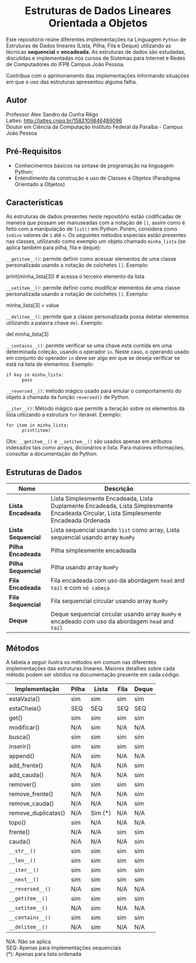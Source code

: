 <h1 align="center">Estruturas de Dados Lineares Orientada a Objetos</h1>

Este repositório reúne diferentes implementações na Linguagem `Python` de Estruturas de Dados lineares (Lista, Pilha, Fila e Deque) utilizando as técnicas <b>sequencial</b> e <b>encadeada</b>. As estruturas de dados são estudadas, discutidas e implementadas nos cursos de Sistemas para Internet e Redes de Computadores do IFPB Campus João Pessoa.

Contribua com o aprimoramento das implementações informando situações em que o uso das estruturas apresentou alguma falha.

## Autor
Professor Alex Sandro da Cunha Rêgo<br>
Lattes: http://lattes.cnpq.br/1582109846489096<br>
Doutor em Ciência da Computação
Instituto Federal da Paraíba - Campus João Pessoa

## Pré-Requisitos
+  Conhecimentos básicos na sintaxe de programação na linguagem Python;
+  Entendimento da construção e uso de Classes e Objetos (Paradigma Orientado a Objetos)

## Características
As estruturas de dados presentes neste repositório estão codificadas de maneira que possam ser manuseadas com a notação de `[]`, assim como é feito com a manipulação de `list()` em Python. Porém, considera como `índice` valores de `1` até `n`. Os seguintes métodos especiais estão presentes nas classes, utilizando como exemplo um objeto chamado `minha_lista` (se aplica também para pilha, fila e deque):	

`__getitem__()`: permite definir como acessar elementos de uma classe personalizada usando a notação de colchetes `[]`. Exemplo:

print(minha_lista[3]) # acessa o terceiro elemento da lista 

`__setitem__()`: permite definir como modificar elementos de uma classe personalizada usando a notação de colchetes `[]`. Exemplo:

minha_lista[3] = value

`__delitem__()`: permite que a classe personalizada possa deletar elementos utilizando a palavra chave `del`. Exemplo:

del minha_lista[3] 

`__contains__()`: permite verificar se uma chave está contida em uma determinada coleção, usando o operador `in`. Neste caso, o operando usado em conjunto do operador `in` deve ser algo em que se deseja verificar se está na lista de elementos. Exemplo:
```
if key in minha_lista:
      pass
```
`__reversed__()`: método mágico usado para emular o comportamento do objeto à chamada da função `reversed()` de Python.

`__iter__()`: Método mágico que permite a iteração sobre os elementos da lista utilizando a estrutura `for` iterável. Exemplo:
```
for item in minha_lista:
      print(item)
```
Obs: `__getitem__()` e `__setitem__()` são usados apenas em atributos indexados tais como arrays, dicionários e lista. Para maiores informações, consultar a documentação de Python.

## Estruturas de Dados
| Nome | Descrição |
| ------ | ----------- |
| **Lista Encadeada** | Lista Simplesmente Encadeada, Lista Duplamente Encadeada, Lista Simplesmente Encadeada Circular, Lista Simplesmente Encadeada Ordenada |
| **Lista Sequencial** | Lista sequencial usando `list` como array, Lista sequencial usando array `NumPy` |
| **Pilha Encadeada** | Pilha simplesmente encadeada |
| **Pilha Sequencial**  | Pilha usando array `NumPy` |
| **Fila Encadeada** | Fila encadeada com uso da abordagem `head` and `tail` e com `nó cabeça` |
| **Fila Sequencial** | Fila sequencial circular usando array `NumPy` |
| **Deque** | Deque sequencial circular usando array `NumPy` e encadeado com uso da abordagem `head` and `tail`|

## Métodos

A tabela a seguir ilustra os métodos em comum nas diferentes implementações das estruturas lineares. Maiores detalhes sobre cada método
podem ser obtidos na documentação presente em cada código.

| Implementação       | Pilha | Lista       | Fila          | Deque |
| ------------------- |-------|-------------| ------------- | -------------- |
| estaVazia()         | sim   |  sim        |        sim         |   sim  |
| estaCheia()         | SEQ   |  SEQ        |        SEQ         |   SEQ  |
| get()               | sim   |  sim        |        sim         |    sim   |
| modificar()         | N/A   |  sim        |        N/A         |    N/A   |
| busca()             | sim   |  sim        |        sim         |    sim   |
| inserir()           | sim   |  sim        |        sim         |    sim   |
| append()            | N/A   |  sim        |        N/A         |    N/A   |
| add_frente()        | N/A   |  N/A        |        N/A         |    sim   |
| add_cauda()         | N/A   |  N/A        |        N/A         |    sim   |
| remover()           | sim   |  sim        |        sim         |    sim   |
| remove_frente()     | N/A   |  N/A        |        N/A         |    sim   |
| remove_cauda()      | N/A   |  N/A        |        N/A         |    sim   |
| remove_duplicatas() | N/A   |  Sim (*)    |        N/A         |    N/A   |
| topo()              | sim   |  N/A        |        N/A         |    N/A   |
| frente()            | N/A   |  N/A        |        sim         |    sim   |
| cauda()             | N/A   |  N/A        |        N/A         |    sim   |
| `__str__()`         | sim   |  sim        |        sim         |    sim   |
| `__len__()`         | sim   |  sim        |        sim         |    sim   |
| `__iter__()`        | sim   |  sim        |        sim         |    sim   |
| `__next__()`        | sim   |  sim        |        sim         |    sim   | 
| `__reversed__()`    | N/A   |  sim        |        N/A         |    N/A   |
| `__getitem__()`     | sim   |  sim        |        sim         |    sim   | 
| `__setitem__()`     | N/A   |  sim        |        N/A         |    N/A   |
| `__contains__()`    | sim   |  sim        |        sim         |    sim   |
| `__delitem__()`     | N/A   |  sim        |        N/A         |    N/A   |

N/A: Não se aplica<br> 
SEQ: Apenas para implementações sequenciais<br>
(*): Apenas para lista ordenada